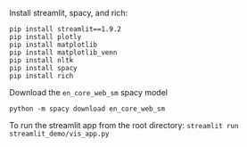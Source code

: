 Install streamlit, spacy, and rich:

```
pip install streamlit==1.9.2
pip install plotly
pip install matplotlib
pip install matplotlib_venn
pip install nltk
pip install spacy
pip install rich
```

Download the `en_core_web_sm` spacy model

```
python -m spacy download en_core_web_sm
```


To run the streamlit app from the root directory:
`streamlit run streamlit_demo/vis_app.py`
